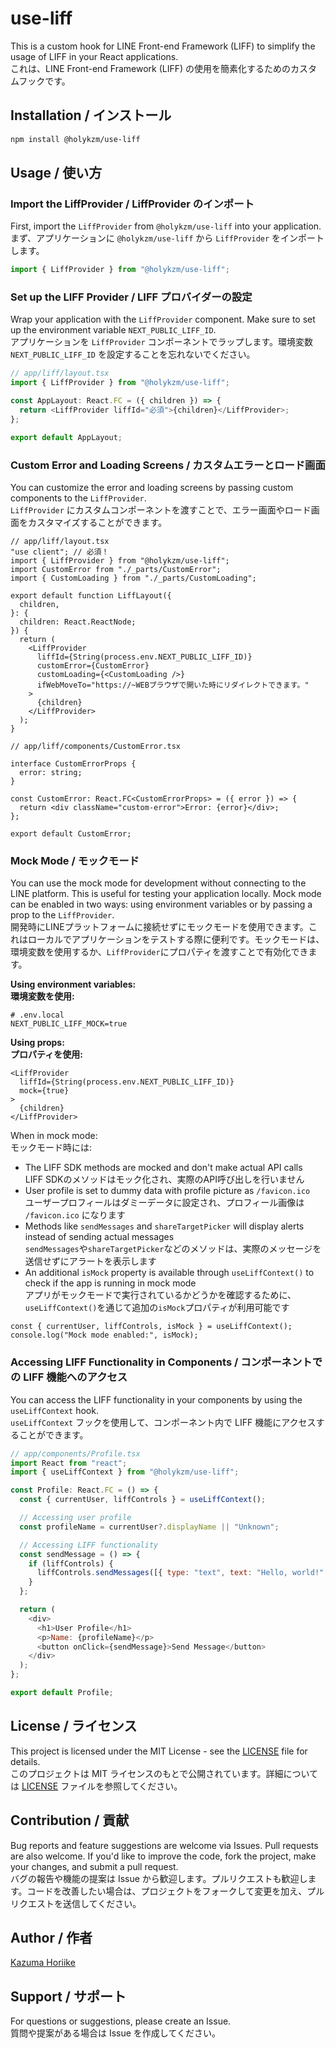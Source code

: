# use-liff

This is a custom hook for LINE Front-end Framework (LIFF) to simplify the usage of LIFF in your React applications.  
これは、LINE Front-end Framework (LIFF) の使用を簡素化するためのカスタムフックです。

## Installation / インストール

```bash
npm install @holykzm/use-liff
```

## Usage / 使い方

### Import the LiffProvider / LiffProvider のインポート

First, import the `LiffProvider` from `@holykzm/use-liff` into your application.  
まず、アプリケーションに `@holykzm/use-liff` から `LiffProvider` をインポートします。

```javascript
import { LiffProvider } from "@holykzm/use-liff";
```

### Set up the LIFF Provider / LIFF プロバイダーの設定

Wrap your application with the `LiffProvider` component. Make sure to set up the environment variable `NEXT_PUBLIC_LIFF_ID`.  
アプリケーションを `LiffProvider` コンポーネントでラップします。環境変数 `NEXT_PUBLIC_LIFF_ID` を設定することを忘れないでください。

```javascript
// app/liff/layout.tsx
import { LiffProvider } from "@holykzm/use-liff";

const AppLayout: React.FC = ({ children }) => {
  return <LiffProvider liffId="必須">{children}</LiffProvider>;
};

export default AppLayout;
```

### Custom Error and Loading Screens / カスタムエラーとロード画面

You can customize the error and loading screens by passing custom components to the `LiffProvider`.  
`LiffProvider` にカスタムコンポーネントを渡すことで、エラー画面やロード画面をカスタマイズすることができます。

```tsx
// app/liff/layout.tsx
"use client"; // 必須！
import { LiffProvider } from "@holykzm/use-liff";
import CustomError from "./_parts/CustomError";
import { CustomLoading } from "./_parts/CustomLoading";

export default function LiffLayout({
  children,
}: {
  children: React.ReactNode;
}) {
  return (
    <LiffProvider
      liffId={String(process.env.NEXT_PUBLIC_LIFF_ID)}
      customError={CustomError}
      customLoading={<CustomLoading />}
      ifWebMoveTo="https://~WEBブラウザで開いた時にリダイレクトできます。"
    >
      {children}
    </LiffProvider>
  );
}
```

```tsx
// app/liff/components/CustomError.tsx

interface CustomErrorProps {
  error: string;
}

const CustomError: React.FC<CustomErrorProps> = ({ error }) => {
  return <div className="custom-error">Error: {error}</div>;
};

export default CustomError;
```

### Mock Mode / モックモード

You can use the mock mode for development without connecting to the LINE platform. This is useful for testing your application locally. Mock mode can be enabled in two ways: using environment variables or by passing a prop to the `LiffProvider`.  
開発時にLINEプラットフォームに接続せずにモックモードを使用できます。これはローカルでアプリケーションをテストする際に便利です。モックモードは、環境変数を使用するか、`LiffProvider`にプロパティを渡すことで有効化できます。

**Using environment variables:**  
**環境変数を使用:**

```
# .env.local
NEXT_PUBLIC_LIFF_MOCK=true
```

**Using props:**  
**プロパティを使用:**

```tsx
<LiffProvider
  liffId={String(process.env.NEXT_PUBLIC_LIFF_ID)}
  mock={true}
>
  {children}
</LiffProvider>
```

When in mock mode:  
モックモード時には:

- The LIFF SDK methods are mocked and don't make actual API calls  
  LIFF SDKのメソッドはモック化され、実際のAPI呼び出しを行いません
- User profile is set to dummy data with profile picture as `/favicon.ico`  
  ユーザープロフィールはダミーデータに設定され、プロフィール画像は `/favicon.ico` になります
- Methods like `sendMessages` and `shareTargetPicker` will display alerts instead of sending actual messages  
  `sendMessages`や`shareTargetPicker`などのメソッドは、実際のメッセージを送信せずにアラートを表示します
- An additional `isMock` property is available through `useLiffContext()` to check if the app is running in mock mode  
  アプリがモックモードで実行されているかどうかを確認するために、`useLiffContext()`を通じて追加の`isMock`プロパティが利用可能です

```tsx
const { currentUser, liffControls, isMock } = useLiffContext();
console.log("Mock mode enabled:", isMock);
```

### Accessing LIFF Functionality in Components / コンポーネントでの LIFF 機能へのアクセス

You can access the LIFF functionality in your components by using the `useLiffContext` hook.  
`useLiffContext` フックを使用して、コンポーネント内で LIFF 機能にアクセスすることができます。

```javascript
// app/components/Profile.tsx
import React from "react";
import { useLiffContext } from "@holykzm/use-liff";

const Profile: React.FC = () => {
  const { currentUser, liffControls } = useLiffContext();

  // Accessing user profile
  const profileName = currentUser?.displayName || "Unknown";

  // Accessing LIFF functionality
  const sendMessage = () => {
    if (liffControls) {
      liffControls.sendMessages([{ type: "text", text: "Hello, world!" }]);
    }
  };

  return (
    <div>
      <h1>User Profile</h1>
      <p>Name: {profileName}</p>
      <button onClick={sendMessage}>Send Message</button>
    </div>
  );
};

export default Profile;
```

## License / ライセンス

This project is licensed under the MIT License - see the [LICENSE](./LICENSE) file for details.  
このプロジェクトは MIT ライセンスのもとで公開されています。詳細については [LICENSE](./LICENSE) ファイルを参照してください。

## Contribution / 貢献

Bug reports and feature suggestions are welcome via Issues. Pull requests are also welcome. If you'd like to improve the code, fork the project, make your changes, and submit a pull request.  
バグの報告や機能の提案は Issue から歓迎します。プルリクエストも歓迎します。コードを改善したい場合は、プロジェクトをフォークして変更を加え、プルリクエストを送信してください。

## Author / 作者

[Kazuma Horiike](https://github.com/holykzm)

## Support / サポート

For questions or suggestions, please create an Issue.  
質問や提案がある場合は Issue を作成してください。
